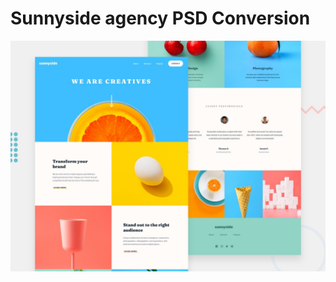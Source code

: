 # Sunnyside agency PSD Conversion

![Design preview for the Sunnyside agency landing page coding challenge](./design/desktop-preview.jpg)
